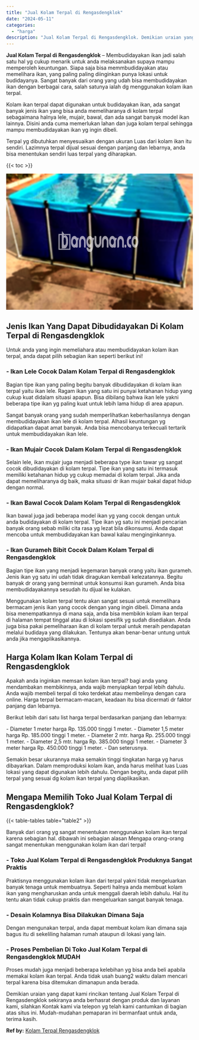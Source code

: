 ```yaml
---
title: "Jual Kolam Terpal di Rengasdengklok"
date: "2024-05-11"
categories: 
  - "harga"
description: "Jual Kolam Terpal di Rengasdengklok. Demikian uraian yang dapat kami rincikan tentang Jual Kolam Terpal di Rengasdengklok sekiranya anda berhasrat dengan pro..."
---
```


**Jual Kolam Terpal di Rengasdengklok** – Membudidayakan ikan jadi salah satu hal yg cukup menarik untuk anda melaksanakan supaya mampu memperoleh keuntungan. Siapa saja bisa memmbudidayakan atau memelihara ikan, yang paling paling diinginkan punya lokasi untuk budidayanya. Sangat banyak dari orang yang udah bisa membudidayakan ikan dengan berbagai cara, salah satunya ialah dg menggunakan kolam ikan terpal.

Kolam ikan terpal dapat digunakan untuk budidayakan ikan, ada sangat banyak jenis ikan yang bisa anda memeliharanya di kolam terpal sebagaimana halnya lele, mujair, bawal, dan ada sangat banyak model ikan lainnya. Disini anda cuma memerlukan lahan dan juga kolam terpal sehingga mampu membudidayakan ikan yg ingin dibeli.

Terpal yg dibutuhkan menyesuaikan dengan ukuran Luas dari kolam ikan itu sendiri. Lazimnya terpal dijual sesuai dengan panjang dan lebarnya, anda bisa menentukan sendiri luas terpal yang diharapkan.

{{< toc >}}

![Jual Kolam Terpal di Rengasdengklok](/images/jual-kolam-terpal-55.png)

## Jenis Ikan Yang Dapat Dibudidayakan Di Kolam Terpal di Rengasdengklok

Untuk anda yang ingin memeliahara atau membudidayakan kolam ikan terpal, anda dapat pilih sebagian ikan seperti berikut ini!

### \- Ikan Lele Cocok Dalam Kolam Terpal di Rengasdengklok

Bagian tipe ikan yang paling begitu banyak dibudidayakan di kolam ikan terpal yaitu ikan lele. Ragam ikan yang satu ini punyai ketahanan hidup yang cukup kuat didalam situasi apapun. Bisa dibilang bahwa ikan lele yakni beberapa tipe ikan yg paling kuat untuk lebih lama hidup di area apapun.

Sangat banyak orang yang sudah memperlihatkan keberhasilannya dengan membudidayakan ikan lele di kolam terpal. Alhasil keuntungan yg didapatkan dapat amat banyak. Anda bisa mencobanya terkecuali tertarik untuk membudidayakan ikan lele.

### \- Ikan Mujair Cocok Dalam Kolam Terpal di Rengasdengklok

Selain lele, ikan mujair juga menjadi beberapa type ikan tawar yg sangat cocok dibudidayakan di kolam terpal. Tipe ikan yang satu ini termasuk memiliki ketahanan hidup yg cukup memadai di kolam terpal. Jika anda dapat memeliharanya dg baik, maka situasi dr ikan mujair bakal dapat hidup dengan normal.

### \- Ikan Bawal Cocok Dalam Kolam Terpal di Rengasdengklok

Ikan bawal juga jadi beberapa model ikan yg yang cocok dengan untuk anda budidayakan di kolam terpal. Tipe ikan yg satu ini menjadi pencarian banyak orang sebab miliki cita rasa yg lezat bila dikonsumsi. Anda dapat mencoba untuk membudidayakan kan bawal kalau menginginkannya.

### \- Ikan Gurameh Bibit Cocok Dalam Kolam Terpal di Rengasdengklok

Bagian tipe ikan yang menjadi kegemaran banyak orang yaitu ikan gurameh. Jenis ikan yg satu ini udah tidak diragukan kembali kelezatannya. Begitu banyak dr orang yang berminat untuk konsumsi ikan gurameh. Anda bisa membudidayakannya sesudah itu dijual ke kulakan.

Menggunakan kolam terpal tentu akan sangat sesuai untuk memelihara bermacam jenis ikan yang cocok dengan yang ingin dibeli. Dimana anda bisa menempatkannya di mana saja, anda bisa membikin kolam ikan terpal di halaman tempat tinggal atau di lokasi spesifik yg sudah disediakan. Anda juga bisa pakai pemeliharaan ikan di kolam terpal untuk meraih pendapatan melalui budidaya yang dilakukan. Tentunya akan benar-benar untung untuk anda jika mengaplikasikannya.

## Harga Kolam Ikan Kolam Terpal di Rengasdengklok

Apakah anda inginkan memsan kolam ikan terpal? bagi anda yang mendambakan membikinnya, anda wajib menyiapkan terpal lebih dahulu. Anda wajib membeli terpal di toko terdekat atau membelinya dengan cara online. Harga terpal bermacam-macam, keadaan itu bisa dicermati dr faktor panjang dan lebarnya.

Berikut lebih dari satu list harga terpal berdasarkan panjang dan lebarnya:

\- Diameter 1 meter harga Rp. 135.000 tinggi 1 meter. - Diameter 1,5 meter harga Rp. 185.000 tinggi 1 meter. - Diameter 2 mtr. harga Rp. 255.000 tinggi 1 meter. - Diameter 2,5 mtr. harga Rp. 385.000 tinggi 1 meter. - Diameter 3 meter harga Rp. 450.000 tinggi 1 meter. - Dan seterusnya.

Semakin besar ukurannya maka semakin tinggi tingkatan harga yg harus dibayarkan. Dalam memproduksi kolam ikan, anda harus melihat luas Luas lokasi yang dapat digunakan lebih dahulu. Dengan begitu, anda dapat pilih terpal yang sesuai dg kolam ikan terpal yang diaplikasikan.

## Mengapa Memilih Toko Jual Kolam Terpal di Rengasdengklok?

{{< table-tables table="table2" >}}

Banyak dari orang yg sangat menentukan menggunakan kolam ikan terpal karena sebagian hal. dibawah ini sebagian alasan Mengapa orang-orang sangat menentukan menggunakan kolam ikan dari terpal!

### \- Toko Jual Kolam Terpal di Rengasdengklok Produknya Sangat Praktis

Praktisnya menggunakan kolam ikan dari terpal yakni tidak mengeluarkan banyak tenaga untuk membuatnya. Seperti halnya anda membuat kolam ikan yang mengharuskan anda untuk menggali daerah lebih dahulu. Hal itu tentu akan tidak cukup praktis dan mengeluarkan sangat banyak tenaga.

### \- Desain Kolamnya Bisa Dilakukan Dimana Saja

Dengan mengunakan terpal, anda dapat membuat kolam ikan dimana saja bagus itu di sekeliling halaman rumah ataupun di lokasi yang lain.

### \- Proses Pembelian Di Toko Jual Kolam Terpal di Rengasdengklok MUDAH

Proses mudah juga menjadi beberapa kelebihan yg bisa anda beli apabila memakai kolam ikan terpal. Anda tidak usah buang2 waktu dalam mencari terpal karena bisa ditemukan dimanapun anda berada.

Demikian uraian yang dapat kami rincikan tentang Jual Kolam Terpal di Rengasdengklok sekiranya anda berhasrat dengan produk dan layanan kami, silahkan Kontak kami via telepon yg telah kami cantumkan di bagian atas situs ini. Mudah-mudahan pemaparan ini bermanfaat untuk anda, terima kasih.

**Ref by:** [Kolam Terpal Rengasdengklok](https://id.wikipedia.org/wiki/Kolam)

